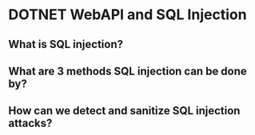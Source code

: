 # DOTNET WebAPI and SQL Injection

## What is SQL injection?

## What are 3 methods SQL injection can be done by?

## How can we detect and sanitize SQL injection attacks?